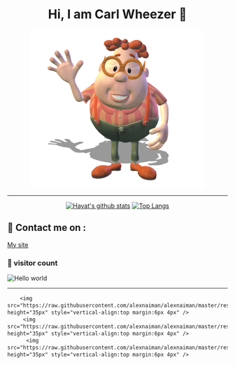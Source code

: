 <h1 align="center" > Hi, I am Carl Wheezer 👋</h1>
<div align="center" >
  
![hello world](https://github.com/AaronWheezer/aaronwheezer/blob/main/Carl.png)
</div>
<hr/>

<div align="center">


[![Hayat's github stats](https://github-readme-stats.vercel.app/api?username=AaronWheezer&show_icons=true&title_color=2257EA&icon_color=2257EA&bg_color=f7f7f7)](https://github.com/AaronWheezer/github-readme-stats)
[![Top Langs](https://github-readme-stats.vercel.app/api/top-langs/?username=AaronWheezer&title_color=2257EA&bg_color=f7f7f7&hide=html,css)](https://github.com/AaronWheezer/github-readme-stats)

</div>



## 🔗 Contact me on :

<a href="https://carl7.xyz"> My site </a>

### 👀 visitor count

<img src="https://profile-counter.glitch.me/AaronWheezer/count.svg" alt="Hello world" />



<hr />

<p align="center">
 

        <img src="https://raw.githubusercontent.com/alexnaiman/alexnaiman/master/resources/dev/html.svg" height="35px" style="vertical-align:top margin:6px 4px" />
         <img src="https://raw.githubusercontent.com/alexnaiman/alexnaiman/master/resources/dev/java.svg" height="35px" style="vertical-align:top margin:6px 4px" />
          <img src="https://raw.githubusercontent.com/alexnaiman/alexnaiman/master/resources/dev/js.svg" height="35px" style="vertical-align:top margin:6px 4px" />
         
     
             
</p>

